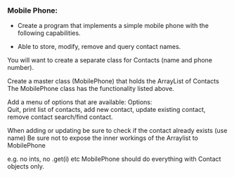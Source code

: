 ### Mobile Phone:

- Create a program that implements a simple mobile phone with the following capabilities.

- Able to store, modify, remove and query contact names.

You will want to create a separate class for Contacts (name and phone number).

Create a master class (MobilePhone) that holds the ArrayList of Contacts
The MobilePhone class has the functionality listed above.

Add a menu of options that are available:
Options:  
 Quit,
 print list of contacts, 
 add new contact, 
 update existing contact, 
 remove contact
 search/find contact.
 
When adding or updating be sure to check if the contact already exists (use name)
Be sure not to expose the inner workings of the Arraylist to MobilePhone

e.g. no ints, no .get(i) etc
MobilePhone should do everything with Contact objects only.